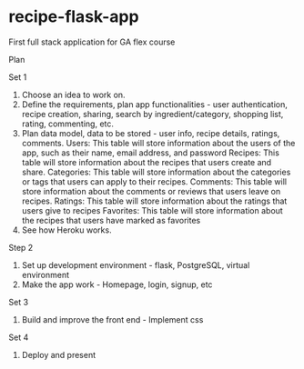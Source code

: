 # recipe-flask-app
First full stack application for GA flex course

Plan

Set 1
1. Choose an idea to work on.
2. Define the requirements, plan app functionalities - user authentication, recipe creation, sharing, search by ingredient/category, shopping list, rating, commenting, etc.
3. Plan data model, data to be stored - user info, recipe details, ratings, comments.
Users: This table will store information about the users of the app, such as their name, email address, and password
Recipes: This table will store information about the recipes that users create and share.
Categories: This table will store information about the categories or tags that users can apply to their recipes.
Comments: This table will store information about the comments or reviews that users leave on recipes. 
Ratings: This table will store information about the ratings that users give to recipes
Favorites: This table will store information about the recipes that users have marked as favorites
4. See how Heroku works.

Step 2
1. Set up development environment - flask, PostgreSQL, virtual environment
2. Make the app work - Homepage, login, signup, etc

Set 3 
1. Build and improve the front end - Implement css

Set 4
1. Deploy and present

